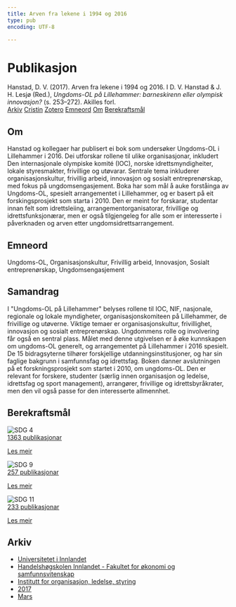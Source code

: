 ```yaml
---
title: Arven fra lekene i 1994 og 2016
type: pub
encoding: UTF-8

---
```

<h1>Publikasjon</h1>
<article id="csl-bib-container-XCLNGXWZ" class="csl-bib-container">
  <div class="csl-bib-body"> <div class="csl-entry">Hanstad, D. V. (2017). Arven fra lekene i 1994 og 2016. I D. V. Hanstad &#38; J. H. Lesjø (Red.), <i>Ungdoms-OL på Lillehammer: barneskirenn eller olympisk innovasjon?</i> (s. 253–272). Akilles forl.</div> </div>
  <div class="csl-bib-buttons">
    <a href="#taxonomy-article-XCLNGXWZ" alt="archive" class="csl-bib-button">Arkiv</a>
    <a href="https://app.cristin.no/results/show.jsf?id=1456030" alt="Cristin" class="csl-bib-button">Cristin</a>
    <a href="http://zotero.org/groups/5881554/items/XCLNGXWZ" alt="Zotero" class="csl-bib-button">Zotero</a>
    <a href="#keywords-article-XCLNGXWZ" alt="keywords" class="csl-bib-button">Emneord</a>
    <a href="#about-article-XCLNGXWZ" alt="about_pub" class="csl-bib-button">Om</a>
    <a href="#sdg-article-XCLNGXWZ" alt="sdg" class="csl-bib-button">Berekraftsmål</a>
  </div>
  <div id="csl-bib-meta-container-XCLNGXWZ"></div>
</article>
<div id="csl-bib-meta-XCLNGXWZ" class="csl-bib-meta">
  <article id="about-article-XCLNGXWZ" class="about_pub-article">
    <h1>Om</h1>
    Hanstad og kollegaer har publisert ei bok som undersøker Ungdoms-OL i Lillehammer i 2016. Dei utforskar rollene til ulike organisasjonar, inkludert Den internasjonale olympiske komité (IOC), norske idrettsmyndigheiter, lokale styresmakter, frivillige og utøvarar. Sentrale tema inkluderer organisasjonskultur, frivillig arbeid, innovasjon og sosialt entreprenørskap, med fokus på ungdomsengasjement. Boka har som mål å auke forståinga av Ungdoms-OL, spesielt arrangementet i Lillehammer, og er basert på eit forskingsprosjekt som starta i 2010. Den er meint for forskarar, studentar innan felt som idrettsleiing, arrangementorganisatorar, frivillige og idrettsfunksjonærar, men er også tilgjengeleg for alle som er interesserte i påverknaden og arven etter ungdomsidrettsarrangement.
  </article>
  <article id="keywords-article-XCLNGXWZ" class="keywords-article">
    <h1>Emneord</h1>
    Ungdoms-OL, Organisasjonskultur, Frivillig arbeid, Innovasjon, Sosialt entreprenørskap, Ungdomsengasjement
  </article>
  <article id="abstract-article-XCLNGXWZ" class="abstract-article">
    <h1>Samandrag</h1>
    I "Ungdoms-OL på Lillehammer" belyses rollene til IOC, NIF, nasjonale, regionale og lokale myndigheter, organisasjonskomiteen på Lillehammer, de frivillige og utøverne. Viktige temaer er organisasjonskultur, frivillighet, innovasjon og sosialt entreprenørskap. Ungdommens rolle og involvering får også en sentral plass. Målet med denne utgivelsen er å øke kunnskapen om ungdoms-OL generelt, og arrangementet på Lillehammer i 2016 spesielt. De 15 bidragsyterne tilhører forskjellige utdanningsinstitusjoner, og har sin faglige bakgrunn i samfunnsfag og idrettsfag. Boken danner avslutningen på et forskningsprosjekt som startet i 2010, om ungdoms-OL. Den er relevant for forskere, studenter (særlig innen organisasjon og ledelse, idrettsfag og sport management), arrangører, frivillige og idrettsbyråkrater, men den vil også passe for den interesserte allmennhet.
  </article>
  <article id="sdg-article-XCLNGXWZ" class="sdg-article">
    <h1>Berekraftsmål</h1>
    <div class="sdg-container"><div id="sdg4" class="sdg">
        <img src="{{< params subfolder >}}images/sdg/sdg04_nn.png" class="image" alt="SDG 4">
        <div class="sdg-overlay">
          <a href="{{< params subfolder >}}nn/archive/?sdg=4#archive" class="sdg-publication-count"><span>1363</span> publikasjonar</a>
          <p><a href="https://fn.no/om-fn/fns-baerekraftsmaal/god-utdanning?lang=nno-NO" class="sdg-read-more">Les meir</a></p>
        </div>
      </div> <div id="sdg9" class="sdg">
        <img src="{{< params subfolder >}}images/sdg/sdg09_nn.png" class="image" alt="SDG 9">
        <div class="sdg-overlay">
          <a href="{{< params subfolder >}}nn/archive/?sdg=9#archive" class="sdg-publication-count"><span>257</span> publikasjonar</a>
          <p><a href="https://fn.no/om-fn/fns-baerekraftsmaal/industri-innovasjon-og-infrastruktur?lang=nno-NO" class="sdg-read-more">Les meir</a></p>
        </div>
      </div> <div id="sdg11" class="sdg">
        <img src="{{< params subfolder >}}images/sdg/sdg11_nn.png" class="image" alt="SDG 11">
        <div class="sdg-overlay">
          <a href="{{< params subfolder >}}nn/archive/?sdg=11#archive" class="sdg-publication-count"><span>233</span> publikasjonar</a>
          <p><a href="https://fn.no/om-fn/fns-baerekraftsmaal/baerekraftige-byer-og-lokalsamfunn?lang=nno-NO" class="sdg-read-more">Les meir</a></p>
        </div>
      </div></div>
  </article>
  <article id="taxonomy-article-XCLNGXWZ" class="taxonomy-article">
    <h1>Arkiv</h1>
    <ul>
      <li><a href="{{< params subfolder >}}nn/archive/?key=3DCRN523">Universitetet i Innlandet</a></li>
      <li><a href="{{< params subfolder >}}nn/archive/?key=DU8Q9LN9">Handelshøgskolen Innlandet - Fakultet for økonomi og samfunnsvitenskap</a></li>
      <li><a href="{{< params subfolder >}}nn/archive/?key=4LUWR3ZM">Institutt for organisasjon, ledelse, styring</a></li>
      <li><a href="{{< params subfolder >}}nn/archive/?key=KF5I8TQ8">2017</a></li>
      <li><a href="{{< params subfolder >}}nn/archive/?key=6SIUSQEE">Mars</a></li>
    </ul>
  </article>
</div>
